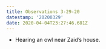 ```yaml
---
title: Observations 3-29-20
datestamp: '20200329'
date: 2020-04-04T23:27:46.681Z
---
```

- Hearing an owl near Zaid’s house.
